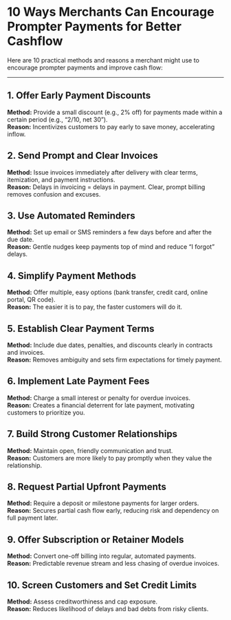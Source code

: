 # 10 Ways Merchants Can Encourage Prompter Payments for Better Cashflow

Here are 10 practical methods and reasons a merchant might use to encourage prompter payments and improve cash flow:

---

## 1. Offer Early Payment Discounts
**Method:** Provide a small discount (e.g., 2% off) for payments made within a certain period (e.g., “2/10, net 30”).  
**Reason:** Incentivizes customers to pay early to save money, accelerating inflow.

## 2. Send Prompt and Clear Invoices
**Method:** Issue invoices immediately after delivery with clear terms, itemization, and payment instructions.  
**Reason:** Delays in invoicing = delays in payment. Clear, prompt billing removes confusion and excuses.

## 3. Use Automated Reminders
**Method:** Set up email or SMS reminders a few days before and after the due date.  
**Reason:** Gentle nudges keep payments top of mind and reduce “I forgot” delays.

## 4. Simplify Payment Methods
**Method:** Offer multiple, easy options (bank transfer, credit card, online portal, QR code).  
**Reason:** The easier it is to pay, the faster customers will do it.

## 5. Establish Clear Payment Terms
**Method:** Include due dates, penalties, and discounts clearly in contracts and invoices.  
**Reason:** Removes ambiguity and sets firm expectations for timely payment.

## 6. Implement Late Payment Fees
**Method:** Charge a small interest or penalty for overdue invoices.  
**Reason:** Creates a financial deterrent for late payment, motivating customers to prioritize you.

## 7. Build Strong Customer Relationships
**Method:** Maintain open, friendly communication and trust.  
**Reason:** Customers are more likely to pay promptly when they value the relationship.

## 8. Request Partial Upfront Payments
**Method:** Require a deposit or milestone payments for larger orders.  
**Reason:** Secures partial cash flow early, reducing risk and dependency on full payment later.

## 9. Offer Subscription or Retainer Models
**Method:** Convert one-off billing into regular, automated payments.  
**Reason:** Predictable revenue stream and less chasing of overdue invoices.

## 10. Screen Customers and Set Credit Limits
**Method:** Assess creditworthiness and cap exposure.  
**Reason:** Reduces likelihood of delays and bad debts from risky clients.
